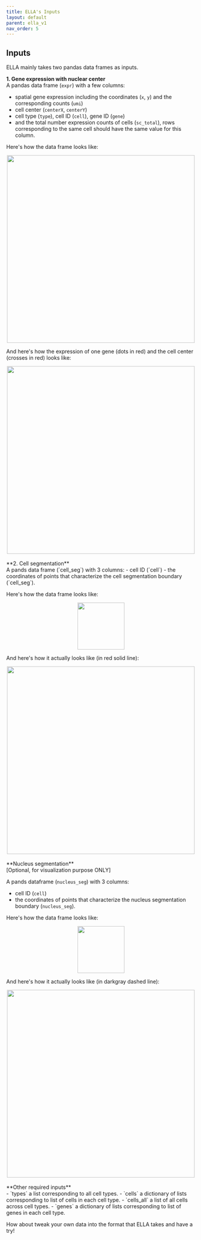 ```yaml
---
title: ELLA's Inputs
layout: default
parent: ella_v1
nav_order: 5
---
```


## Inputs

ELLA mainly takes two pandas data frames as inputs. 

**1. Gene expression with nuclear center** <br>
A pandas data frame (`expr`) with a few columns:
- spatial gene expression including the coordinates (`x`, `y`) and the corresponding counts (`umi`) 
- cell center (`centerX`, `centerY`)
- cell type (`type`), cell ID (`cell`), gene ID (`gene`)  <br>
- and the total number expression counts of cells (`sc_total`), rows corresponding to the same cell should have the same value for this column.
  

Here's how the data frame looks like:
<div style="margin: 0 auto; text-align: center;"> 
  <img src="{{ site.baseurl }}/images/input_expr_df.png" width="500" />
</div>

And here's how the expression of one gene (dots in red) and the cell center (crosses  in red) looks like:
<div style="margin: 0 auto; text-align: center;"> 
  <img src="{{ site.baseurl }}/images/input_expr.png" width="500" />
</div>


<br>
**2. Cell segmentation** <br>
A pands data frame (`cell_seg`) with 3 columns:
- cell ID (`cell`)
- the coordinates of points that characterize the cell segmentation boundary (`cell_seg`). <br>

Here's how the data frame looks like:
<div style="margin: 0 auto; text-align: center;"> 
  <img src="{{ site.baseurl }}/images/input_cellseg_df.png" width="125" />
</div>

And here's how it actually looks like (in red solid line):
<div style="margin: 0 auto; text-align: center;"> 
  <img src="{{ site.baseurl }}/images/input_cellseg.png" width="500" />
</div>	


<br>
**Nucleus segmentation** <br>
[Optional, for visualization purpose ONLY] <br>

A pands dataframe (`nucleus_seg`) with 3 columns:
- cell ID (`cell`)
- the coordinates of points that characterize the nucleus segmentation boundary (`nucleus_seg`). <br>

Here's how the data frame looks like:
<div style="margin: 0 auto; text-align: center;"> 
  <img src="{{ site.baseurl }}/images/input_nucleusseg_df.png" width="125" />
</div>	

And here's how it actually looks like (in darkgray dashed line):
<div style="margin: 0 auto; text-align: center;"> 
  <img src="{{ site.baseurl }}/images/input_nucleusseg.png" width="500" />
</div>	


<br>
**Other required inputs**<br>
- `types` a list corresponding to all cell types.
- `cells` a dictionary of lists corresponding to list of cells in each cell type.
- `cells_all` a list of all cells across cell types.
- `genes` a dictionary of lists corresponding to list of genes in each cell type.

How about tweak your own data into the format that ELLA takes and have a try!



